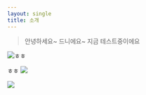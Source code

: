 ```yaml
---
layout: single
title: 소개
---
```

> 안녕하세요~ 드니에요~
지금 테스트중이에요

![ㅎㅎ](../../images/2023-02-26-23-13-22.png)


ㅎㅎ
![](../../images/2023-02-26-23-15-45.png)

![](../../images/2023-02-26-23-16-12.png)